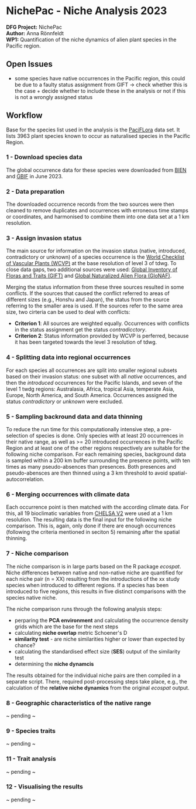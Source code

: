 # NichePac - Niche Analysis 2023

**DFG Project:** NichePac <br/>
**Author:** Anna Rönnfeldt <br/>
**WP1:** Quantification of the niche dynamics of alien plant species in the Pacific region. <br/>

## Open Issues

* some species have native occurrences in the Pacific region, this could be due to a faulty status assignment from GIFT -> check whether this is the case + decide whether to include these in the analysis or not if this is not a wrongly assigned status


## Workflow

Base for the species list used in the analysis is the [PaciFLora](https://bdj.pensoft.net/article/67318/) data set. It lists 3963 plant species known to occur as naturalised species in the Pacific Region. 

### 1 - Download species data
The global occurrence data for these species were downloaded from [BIEN](https://biendata.org/) and [GBIF](https://www.gbif.org/) in June 2023.

### 2 - Data preparation
The downloaded occurrence records from the two sources were then cleaned to remove duplicates and occurrences with erroneous time stamps or coordinates, and harmonised to combine them into one data set at a 1 km resolution. 

### 3 - Assign invasion status
The main source for information on the invasion status (native, introduced, contradictory or unknown) of a species occurrence is the [World Checklist of Vascular Plants (WCVP)](http://www.plantsoftheworldonline.org/) at the base resolution of level 3 of tdwg. To close data gaps, two additional sources were used: [Global Inventory of Floras and Traits (GIFT)](https://gift.uni-goettingen.de/home) and [Global Naturalized Alien Flora (GloNAF)](https://glonaf.org/). <br/>

Merging the status information from these three sources resulted in some conflicts. If the sources that caused the conflict referred to areas of different sizes (e.g., Honshu and Japan), the status from the source referring to the smaller area is used. If the sources refer to the same area size, two cirteria can be used to deal with conflicts:

* **Criterion 1**: All sources are weighted equally. Occurrences with conflicts in the status assignment get the status *contradicctory*.
* **Criterion 2**: Status information provided by WCVP is perferred, because it has been targeted towards the level 3 resolution of tdwg.

### 4 - Splitting data into regional occurrences

For each species all occurrences are split into smaller regional subsets based on their invasion status: one subset with all *native* occurrences, and then the *introduced* occurrences for the Pacific Islands, and seven of the level 1 twdg regions: Australasia, Africa, tropical Asia, temperate Asia, Europe, North America, and South America. Occurrences assigned the status *contradictory* or *unknown* were excluded. 

### 5 - Sampling backround data and data thinning

To reduce the run time for this computationally intensive step, a pre-selection of species is done. Only species with at least 20 occurrences in their native range, as well as >= 20 introduced occurrences in the Pacific Region and at least one of the other regions respectively are suitable for the following niche comparison. For each remaining species, background data is sampled within a 200 km buffer surrounding the presence points, with ten times as many pseudo-absences than presences. Both presences and pseudo-abensces are then thinned using a 3 km threshold to avoid spatial-autocorrelation. 

### 6 - Merging occurrences with climate data

Each occurrence point is then matched with the according climate data. For this, all 19 bioclimatic variables from [CHELSA V2](https://chelsa-climate.org/) were used at a 1 km resolution. The resulting data is the final input for the following niche comparison. This is, again, only done if there are enough occurrences (following the criteria mentioned in seciton 5) remaining after the spatial thinning.

### 7 - Niche comparison
The niche comparison is in large parts based on the R package *ecospat*. Niche differences between native and non-native niche are quantified for each niche pair (n = XX) resulting from the introductions of the xx study species when introduced to different regions. If a species has been introduced to five regions, this results in five distinct comparisons with the species native niche. 

The niche comparison runs through the following analysis steps:
* perparing the **PCA environment** and calculating the occurrence density grids which are the base for the next steps
* calculating **niche overlap** metric Schoener's D
* **similarity test** - are niche similarities higher or lower than expected by chance?
* calculating the standardised effect size (**SES**) output of the similarity test
* determining the **niche dynamcis**

The results obtained for the individual niche pairs are then compiled in a separate script. There, required post-processing steps take place, e.g., the calculation of the **relative niche dynamics** from the original *ecospat* output.

### 8 - Geographic characteristics of the native range
~ pending ~

### 9 - Species traits
~ pending ~
### 11 - Trait analysis
~ pending ~
### 12 - Visualising the results
~ pending ~
